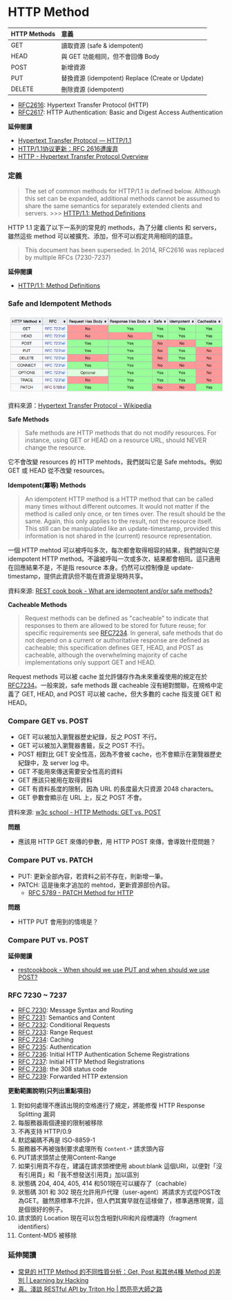 # HTTP Method

| HTTP Methods | 意義                                             |
| :----------- | :----------------------------------------------- |
| GET          | 讀取資源 (safe & idempotent)                      |
| HEAD         | 與 GET 功能相同，但不會回傳 Body                     |
| POST         | 新增資源                                          |
| PUT          | 替換資源 (idempotent) Replace (Create or Update)  |
| DELETE       | 刪除資源 (idempotent)                             |

<!--
| TRACE        |                                                  |
| OPTIONS      |                                                  |
| CONNECT      |                                                  |
 -->

* [RFC2616](https://tools.ietf.org/html/rfc2616): Hypertext Transfer Protocol (HTTP)
* [RFC2617](https://tools.ietf.org/html/rfc2617): HTTP Authentication: Basic and Digest Access Authentication

**延伸閱讀**

* [Hypertext Transfer Protocol — HTTP/1.1](https://www.w3.org/Protocols/rfc2616/rfc2616.html)
* [HTTP/1.1协议更新：RFC 2616遭废弃](http://www.infoq.com/cn/news/2014/06/http-11-updated)
* [HTTP - Hypertext Transfer Protocol Overview](https://www.w3.org/Protocols/)

### 定義

> The set of common methods for HTTP/1.1 is defined below. Although this set can be expanded, additional methods cannot be assumed to share the same semantics for separately extended clients and servers. >>>  [HTTP/1.1: Method Definitions](https://www.w3.org/Protocols/rfc2616/rfc2616-sec9.html)

HTTP 1.1 定義了以下一系列的常見的 methods，為了分離 clients 和 servers，雖然這些 method 可以被擴充、添加，但不可以假定共用相同的語意。

> This document has been superseded. In 2014, RFC2616 was replaced by multiple RFCs (7230-7237)

**延伸閱讀**

* [HTTP/1.1: Method Definitions](https://www.w3.org/Protocols/rfc2616/rfc2616-sec9.html)

### Safe and Idempotent Methods

![](assets/http-methods-summary-table.png)

資料來源：[Hypertext Transfer Protocol - Wikipedia](https://en.wikipedia.org/wiki/Hypertext_Transfer_Protocol)

**Safe Methods**

> Safe methods are HTTP methods that do not modify resources. For instance, using GET or HEAD on a resource URL, should NEVER change the resource.

它不會改變 resources 的 HTTP mehtods，我們就叫它是 Safe mehtods。例如 GET 或 HEAD 從不改變 resources。

**Idempotent(冪等) Methods**

> An idempotent HTTP method is a HTTP method that can be called many times without different outcomes. It would not matter if the method is called only once, or ten times over. The result should be the same. Again, this only applies to the result, not the resource itself. This still can be manipulated like an update-timestamp, provided this information is not shared in the (current) resource representation.

一個 HTTP mehtod 可以被呼叫多次，每次都會取得相容的結果，我們就叫它是 idempotent HTTP method。不論被呼叫一次或多次，結果都會相同。這只適用在回應結果不是，不是指 resource 本身。仍然可以控制像是 update-timestamp，提供此資訊但不能在資源呈現時共享。

<!-- idempotent 的意思是如果相同的操作一再重複執行，結果還是跟第一遍的結果一樣，根據 HTTP 的規格，只有 POST、PATCH、CONNECT 不是 idempotent，POST 再執行一遍，會再新增一筆資料，PATCH 則是有不能保證 idempotent 的可能性。Idempotent 特性，則是會影響可否 Retry。 -->

資料來源: [REST cook book - What are idempotent and/or safe methods?](http://restcookbook.com/HTTP%20Methods/idempotency/)

**Cacheable Methods**

> Request methods can be defined as "cacheable" to indicate that responses to them are allowed to be stored for future reuse; for specific requirements see [RFC7234](https://tools.ietf.org/html/rfc7234).  In general, safe methods that do not depend on a current or authoritative response are defined as cacheable; this specification defines GET, HEAD, and POST as cacheable, although the overwhelming majority of cache implementations only support GET and HEAD.

Request methods 可以被 cache 並允許儲存作為未來重複使用的規定在於 [RFC7234](https://tools.ietf.org/html/rfc7234)。一般來說，safe methods 跟 cacheable 沒有絕對關聯，在規格中定義了 GET, HEAD, and POST 可以被 cache，但大多數的 cache 指支援 GET 和 HEAD。

### Compare GET vs. POST

* GET 可以被加入瀏覽器歷史紀錄，反之 POST 不行。
* GET 可以被加入瀏覽器書籤，反之 POST 不行。
* POST 相對比 GET 安全性高，因為不會被 cache，也不會顯示在瀏覽器歷史紀錄中，及 server log 中。
* GET 不能用來傳送需要安全性高的資料
* GET 應該只被用在取得資料
* GET 有資料長度的限制，因為 URL 的長度最大只資源 2048 characters。
* GET 參數會顯示在 URL 上，反之 POST 不會。
<!-- 如果用 HTTP GET 來傳送密碼，會被記錄在 log -->

資料來源: [w3c school - HTTP Methods: GET vs. POST](https://www.w3schools.com/tags/ref_httpmethods.asp)

**問題**

* 應該用 HTTP GET 來傳的參數，用 HTTP POST 來傳，會導致什麼問題？

<!-- 無法被放置在 HTML 超連結中 -->
<!-- 不會在瀏覽器留下紀錄 -->
<!-- 不被加入書籤 -->
<!-- 應該被記錄在 server log 的參數資訊，沒被 log 住 -->
<!-- 違反 HTTP 協定的定義，無法切割 Client 和 Server 之間的相依性。 -->

### Compare PUT vs. PATCH

* PUT: 更新全部內容，若資料之前不存在，則新增一筆。
* PATCH: 這是後來才追加的 mehtod，更新資源部份內容。
  * [RFC 5789 - PATCH Method for HTTP](https://tools.ietf.org/html/rfc5789)

**問題**

* HTTP PUT 會用到的情境是？

<!--  /subscribe/已知ID -->

### Compare PUT vs. POST

**延伸閱讀**

* [restcookbook - When should we use PUT and when should we use POST?](http://restcookbook.com/HTTP%20Methods/put-vs-post/)

### RFC 7230 ~ 7237

* [RFC 7230](https://tools.ietf.org/html/rfc7230): Message Syntax and Routing
* [RFC 7231](https://tools.ietf.org/html/rfc7231): Semantics and Content
* [RFC 7232](https://tools.ietf.org/html/rfc7232): Conditional Requests
* [RFC 7233](https://tools.ietf.org/html/rfc7233): Range Request
* [RFC 7234](https://tools.ietf.org/html/rfc7234): Caching
* [RFC 7235](https://tools.ietf.org/html/rfc7235): Authentication
* [RFC 7236](https://tools.ietf.org/html/rfc7236): Initial HTTP Authentication Scheme Registrations
* [RFC 7237](https://tools.ietf.org/html/rfc7237): Initial HTTP Method Registrations
* [RFC 7238](https://tools.ietf.org/html/rfc7238): the 308 status code
* [RFC 7239](https://tools.ietf.org/html/rfc7239): Forwarded HTTP extension

**更動範圍說明(只列出重點項目)**

1. 對如何處理不應該出現的空格進行了規定，將能修復 HTTP Response Splitting 漏洞
1. 每服務器兩個連接的限制被移除
1. 不再支持 HTTP/0.9
1. 默認編碼不再是 ISO-8859-1
1. 服務器不再被強制要求處理所有 `Content-*` 請求頭內容
1. PUT請求頭禁止使用Content-Range
1. 如果引用頁不存在，建議在請求頭裡使用 about:blank 這個URI，以便對「沒有引用頁」和「我不想發送引用頁」加以區別
1. 狀態碼 204, 404, 405, 414 和501現在可以緩存了（cachable）
1. 狀態碼 301 和 302 現在允許用戶代理（user-agent）將請求方式從POST改為GET。雖然原標準不允許，但人們其實早就在這樣做了，標準適應現實，這是個很好的例子。
1. 請求頭的 Location 現在可以包含相對URI和片段標識符（fragment identifiers）
1. Content-MD5 被移除

### 延伸閱讀

* [常見的 HTTP Method 的不同性質分析：Get, Post 和其他4種 Method 的差別 | Learning by Hacking](http://data-sci.info/2015/10/24/%E5%B8%B8%E8%A6%8B%E7%9A%84http-method%E7%9A%84%E4%B8%8D%E5%90%8C%E6%80%A7%E8%B3%AA%E5%88%86%E6%9E%90%EF%BC%9Agetpost%E5%92%8C%E5%85%B6%E4%BB%964%E7%A8%AEmethod%E7%9A%84%E5%B7%AE%E5%88%A5/)
* [真。淺談 RESTful API by Triton Ho | 閃亮亮大師之路](http://blog.dj1020.net/%E7%9C%9F%E3%80%82%E6%B7%BA%E8%AB%87_RESTful_API_by_Triton_Ho/)
